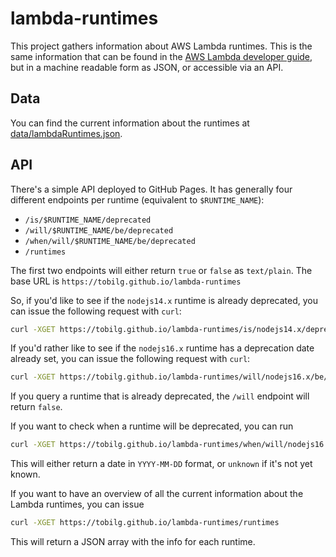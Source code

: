 # lambda-runtimes
This project gathers information about AWS Lambda runtimes. This is the same information that can be found in the [AWS Lambda developer guide](https://docs.aws.amazon.com/lambda/latest/dg/lambda-runtimes.html), but in a machine readable form as JSON, or accessible via an API.

## Data
You can find the current information about the runtimes at [data/lambdaRuntimes.json](https://raw.githubusercontent.com/tobilg/lambda-runtimes/main/data/lambdaRuntimes.json).

## API
There's a simple API deployed to GitHub Pages. It has generally four different endpoints per runtime (equivalent to `$RUNTIME_NAME`):

* `/is/$RUNTIME_NAME/deprecated`
* `/will/$RUNTIME_NAME/be/deprecated`
* `/when/will/$RUNTIME_NAME/be/deprecated`
* `/runtimes`

The first two endpoints will either return `true` or `false` as `text/plain`. The base URL is `https://tobilg.github.io/lambda-runtimes`

So, if you'd like to see if the `nodejs14.x` runtime is already deprecated, you can issue the following request with `curl`:

```bash
curl -XGET https://tobilg.github.io/lambda-runtimes/is/nodejs14.x/deprecated
```

If you'd rather like to see if the `nodejs16.x` runtime has a deprecation date already set, you can issue the following request with `curl`:

```bash
curl -XGET https://tobilg.github.io/lambda-runtimes/will/nodejs16.x/be/deprecated
```

If you query a runtime that is already deprecated, the `/will` endpoint will return `false`.

If you want to check when a runtime will be deprecated, you can run 

```bash
curl -XGET https://tobilg.github.io/lambda-runtimes/when/will/nodejs16.x/be/deprecated
```

This will either return a date in `YYYY-MM-DD` format, or `unknown` if it's not yet known.

If you want to have an overview of all the current information about the Lambda runtimes, you can issue

```bash
curl -XGET https://tobilg.github.io/lambda-runtimes/runtimes
```

This will return a JSON array with the info for each runtime.
